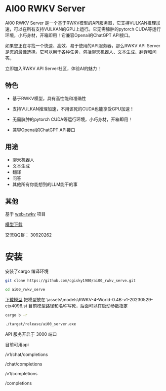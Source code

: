 # AI00 RWKV Server

AI00 RWKV Server 是一个基于RWKV模型的API服务器，它支持VULKAN推理加速，可以在所有支持VULKAN的GPU上运行。它无需臃肿的pytorch CUDA等运行环境，小巧身材，开箱即用！它兼容Openai的ChatGPT API接口。

如果您正在寻找一个快速、高效、易于使用的API服务器，那么RWKV API Server是您的最佳选择。它可以用于各种任务，包括聊天机器人、文本生成、翻译和问答。

立即加入RWKV API Server社区，体验AI的魅力！

## 特色

- 基于RWKV模型，具有高性能和准确性

- 支持VULKAN推理加速，不用该死的CUDA也能享受GPU加速！
- 无需臃肿的pytorch CUDA等运行环境，小巧身材，开箱即用！
- 兼容Openai的ChatGPT API接口

## 用途

- 聊天机器人
- 文本生成
- 翻译
- 问答
- 其他所有你能想到的LLM能干的事

## 其他

基于 [web-rwkv](https://github.com/cryscan/web-rwkv) 项目

[模型下载](https://huggingface.co/cgisky/RWKV-safetensors-fp16)

交流QQ群： 30920262

# 安装

安装了cargo 编译环境

```bash
git clone https://github.com/cgisky1980/ai00_rwkv_serve.git

cd ai00_rwkv_serve
```
[下载模型](https://huggingface.co/cgisky/RWKV-safetensors-fp16)
把模型放在  \assets\models\RWKV-4-World-0.4B-v1-20230529-ctx4096.st
目前模型路径和名称写死，后面可以在启动参数指定

```bash
cargo b -r

./target/release/ai00_server.exe

```

API 服务开启于 3000 端口

目前可用api

/v1/chat/completions

/chat/completions

/v1/completions

/completions